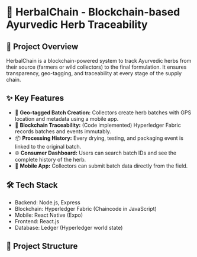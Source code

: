 # 🌿 HerbalChain - Blockchain-based Ayurvedic Herb Traceability

## 📌 Project Overview
HerbalChain is a blockchain-powered system to track Ayurvedic herbs from their source (farmers or wild collectors) to the final formulation. It ensures transparency, geo-tagging, and traceability at every stage of the supply chain.

## ✨ Key Features
- 🌱 **Geo-tagged Batch Creation:** Collectors create herb batches with GPS location and metadata using a mobile app.
- 🔗 **Blockchain Traceability:** (Code implemented) Hyperledger Fabric records batches and events immutably.
- 📦 **Processing History:** Every drying, testing, and packaging event is linked to the original batch.
- 🌐 **Consumer Dashboard:** Users can search batch IDs and see the complete history of the herb.
- 📱 **Mobile App:** Collectors can submit batch data directly from the field.

## 🛠️ Tech Stack
- Backend: Node.js, Express  
- Blockchain: Hyperledger Fabric (Chaincode in JavaScript)  
- Mobile: React Native (Expo)  
- Frontend: React.js  
- Database: Ledger (Hyperledger world state)

## 📲 Project Structure
